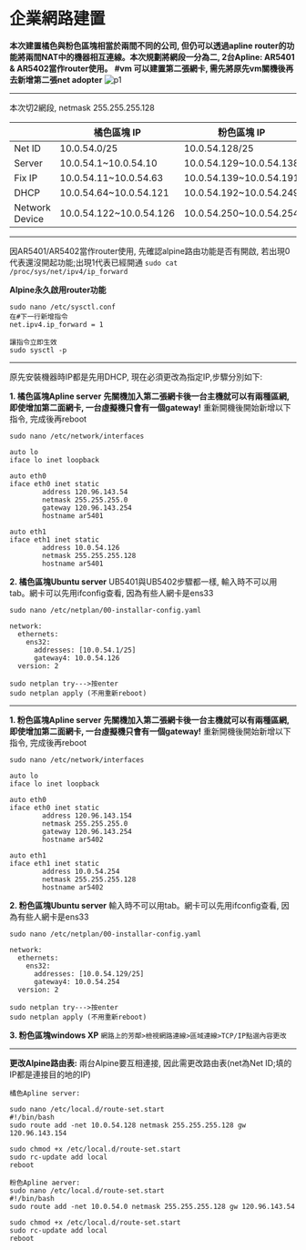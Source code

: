# 企業網路建置
**本次建置橘色與粉色區塊相當於兩間不同的公司, 但仍可以透過apline router的功能將兩間NAT中的機器相互連線。本次規劃將網段一分為二, 2台Apline: AR5401 & AR5402當作router使用。**
**#vm 可以建置第二張網卡, 需先將原先vm關機後再去新增第二張net adopter**
![p1](https://i.imgur.com/QnIDthF.png)

---
本次切2網段, netmask 255.255.255.128





|                |橘色區塊 IP|粉色區塊 IP|
| -------------- | -------- | -------- |
| Net ID         |10.0.54.0/25|10.0.54.128/25|
|Server|10.0.54.1~10.0.54.10|10.0.54.129~10.0.54.138|
| Fix IP         |10.0.54.11~10.0.54.63|10.0.54.139~10.0.54.191|
| DHCP           |10.0.54.64~10.0.54.121|10.0.54.192~10.0.54.249|
| Network Device |10.0.54.122~10.0.54.126|10.0.54.250~10.0.54.254|

-------

因AR5401/AR5402當作router使用, 先確認alpine路由功能是否有開啟, 若出現0代表還沒開起功能;出現1代表已經開通
`sudo cat /proc/sys/net/ipv4/ip_forward`

**Alpine永久啟用router功能**
```
sudo nano /etc/sysctl.conf
在#下一行新增指令
net.ipv4.ip_forward = 1
```
```
讓指令立即生效
sudo sysctl -p
```
-----

原先安裝機器時IP都是先用DHCP, 現在必須更改為指定IP,步驟分別如下:

**1. 橘色區塊Apline server**
**先關機加入第二張網卡後一台主機就可以有兩種區網, 即使增加第二面網卡, 一台虛擬機只會有一個gateway!**
重新開機後開始新增以下指令, 完成後再reboot

```
sudo nano /etc/network/interfaces

auto lo
iface lo inet loopback

auto eth0
iface eth0 inet static
        address 120.96.143.54
        netmask 255.255.255.0
        gateway 120.96.143.254
        hostname ar5401

auto eth1
iface eth1 inet static
        address 10.0.54.126
        netmask 255.255.255.128
        hostname ar5401
```

**2. 橘色區塊Ubuntu server**
UB5401與UB5402步驟都一樣, 輸入時不可以用tab。網卡可以先用ifconfig查看, 因為有些人網卡是ens33
```
sudo nano /etc/netplan/00-installar-config.yaml

network:
  ethernets:
    ens32:
      addresses: [10.0.54.1/25]
      gateway4: 10.0.54.126
  version: 2
  
sudo netplan try--->按enter
sudo netplan apply (不用重新reboot)
```

-----

**1. 粉色區塊Apline server**
**先關機加入第二張網卡後一台主機就可以有兩種區網, 即使增加第二面網卡, 一台虛擬機只會有一個gateway!**
重新開機後開始新增以下指令, 完成後再reboot

```
sudo nano /etc/network/interfaces

auto lo
iface lo inet loopback

auto eth0
iface eth0 inet static
        address 120.96.143.154
        netmask 255.255.255.0
        gateway 120.96.143.254
        hostname ar5402

auto eth1
iface eth1 inet static
        address 10.0.54.254
        netmask 255.255.255.128
        hostname ar5402
```

**2. 粉色區塊Ubuntu server**
輸入時不可以用tab。網卡可以先用ifconfig查看, 因為有些人網卡是ens33
```
sudo nano /etc/netplan/00-installar-config.yaml

network:
  ethernets:
    ens32:
      addresses: [10.0.54.129/25]
      gateway4: 10.0.54.254
  version: 2
  
sudo netplan try--->按enter
sudo netplan apply (不用重新reboot)
```

**3. 粉色區塊windows XP**
`網路上的芳鄰>檢視網路連線>區域連線>TCP/IP點選內容更改`

----

**更改Alpine路由表:**
兩台Alpine要互相連接, 因此需更改路由表(net為Net ID;填的IP都是連接目的地的IP)
```
橘色Apline server:

sudo nano /etc/local.d/route-set.start
#!/bin/bash
sudo route add -net 10.0.54.128 netmask 255.255.255.128 gw 120.96.143.154

sudo chmod +x /etc/local.d/route-set.start
sudo rc-update add local
reboot
```

```
粉色Apline aerver:
sudo nano /etc/local.d/route-set.start
#!/bin/bash
sudo route add -net 10.0.54.0 netmask 255.255.255.128 gw 120.96.143.54

sudo chmod +x /etc/local.d/route-set.start
sudo rc-update add local
reboot
```